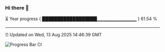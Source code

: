 ### Hi there 👋

⏳ Year progress { ██████████████████▁▁▁▁▁▁▁▁▁▁▁▁ } 61.54 %

---

⏰ Updated on Wed, 13 Aug 2025 14:46:39 GMT

![Progress Bar CI](https://github.com/IshwaranRudhara/GIT-ACTION/workflows/Progress%20Bar%20CI/badge.svg)
